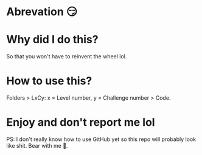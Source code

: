 # Abrevation 😏
<h1>Why did I do this?</h1>
So that you won't have to reinvent the wheel lol. 

<h1> How to use this?</h1>
Folders > LxCy: x = Level number, y = Challenge number > Code.

<h1> Enjoy and don't report me lol </h1>
PS: I don't really know how to use GitHub yet so this repo will probably look like shit. Bear with me 🥴.

